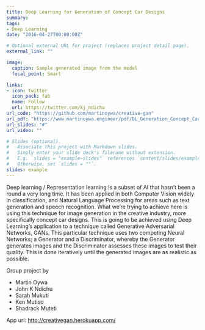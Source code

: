 ```yaml
---
title: Deep Learning for Generation of Concept Car Designs
summary:
tags:
- Deep Learning
date: "2016-04-27T00:00:00Z"

# Optional external URL for project (replaces project detail page).
external_link: ""

image:
  caption: Sample generated image from the model 
  focal_point: Smart

links:
- icon: twitter
  icon_pack: fab
  name: Follow
  url: https://twitter.com/kj_ndichu
url_code: "https://github.com/martinoywa/creative-gan"
url_pdf: "https://www.martinoywa.engineer/pdf/DL_Generation_Concept_Car_Designs.pdf"
url_slides: "#"
url_video: ""

# Slides (optional).
#   Associate this project with Markdown slides.
#   Simply enter your slide deck's filename without extension.
#   E.g. `slides = "example-slides"` references `content/slides/example-slides.md`.
#   Otherwise, set `slides = ""`.
slides: example
---
```


Deep learning / Representation learning is a subset of AI that hasn’t been a round a very long
time. It has been applied in both Computer Vision widely in classification, and Natural Language
Processing for areas such as text generation and speech recognition.
What we’re trying to achieve here is using this technique for image generation in the creative
industry, more specifically concept car designs. This is going to be achieved using Deep
Learning’s application to a technique called Generative Adversarial Networks, GANs. This
particular technique uses two competing Neural Networks; a Generator and a Discriminator,
whereby the Generator generates images and the Discriminator assesses these images to test
their quality. This is done iteratively until the generated images are as realistic as possible.

Group project by
 - Martin Oywa
 - John K Ndichu
 - Sarah Mukuti
 - Ken Mutiso
 - Shadrack Muteti

App url: http://creativegan.herokuapp.com/
